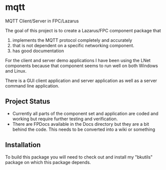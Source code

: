 # mqtt
MQTT Client/Server in FPC/Lazarus

The goal of this project is to create a Lazarus/FPC component package that 

1. implements the MQTT protocol completely and accurately
2. that is not dependent on a specific networking component.  
3. has good documentation

For the client and server demo applications I have been using the LNet components because that component seems to run well on both Windows and Linux.

There is a GUI client application and server application as well as a server command line application.

## Project Status
 * Currently all parts of the component set and application are coded and working but require further testing and verification. 
 * There are FPDocs available in the Docs directory but they are a bit behind the code.  This needs to be converted into a wiki or something

## Installation

To build this package you will need to check out and install my "bkutils" package on which this package depends.

